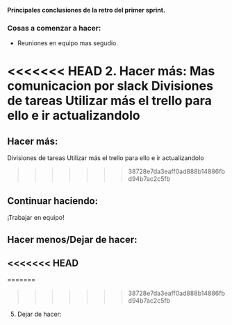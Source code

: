 **Principales conclusiones de la retro del primer sprint.**

### Cosas a comenzar a hacer:

- Reuniones en equipo mas segudio.

<<<<<<< HEAD
2. Hacer más:
   Mas comunicacion por slack
   Divisiones de tareas
   Utilizar más el trello para ello e ir actualizandolo
=======
## Hacer más: 
Divisiones de tareas
Utilizar más el trello para ello e ir actualizandolo
>>>>>>> 38728e7da3eaff0ad888b14886fbd94b7ac2c5fb

## Continuar haciendo:

¡Trabajar en equipo!

## Hacer menos/Dejar de hacer:


<<<<<<< HEAD
-
=======
>>>>>>> 38728e7da3eaff0ad888b14886fbd94b7ac2c5fb

5. Dejar de hacer:
